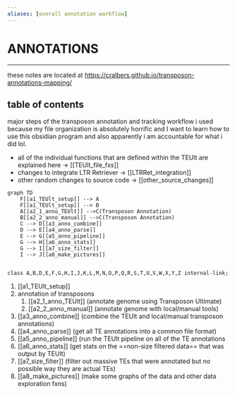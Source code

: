 ```yaml
---
aliases: [overall annotation workflow]
---
```

# ANNOTATIONS
---
these notes are located at https://cralbers.github.io/transposon-annotations-mapping/

## table of contents
major steps of the transposon annotation and tracking workflow i used because my file organization is absolutely horrific and I want to learn how to use this obsidian program and also apparently i am accountable for what i did lol.

- all of the individual functions that are defined within the TEUlt are explained here -> [[TEUlt_file_fxs]]
- changes to integrate LTR Retriever -> [[LTRRet_integration]]
- other random changes to source code -> [[other_source_changes]]


``` mermaid 
graph TD
	F[[a1_TEUlt_setup]] --> A
	F[[a1_TEUlt_setup]] --> B
	A[[a2_1_anno_TEUlt]] -->C(Transposon Annotation)
	B[[a2_2_anno_manual]] -->C(Transposon Annotation)
	C --> D[[a3_anno_combine]]
	D --> E[[a4_anno_parse]]
	E --> G[[a5_anno_pipeline]]
	G --> H[[a6_anno_stats]]
	G --> I[[a7_size_filter]]
	I --> J[[a8_make_pictures]]


class A,B,D,E,F,G,H,I,J,K,L,M,N,O,P,Q,R,S,T,U,V,W,X,Y,Z internal-link;

```
1. [[a1_TEUlt_setup]]
2. annotation of transposons
	1. [[a2_1_anno_TEUlt]] (annotate genome using Transposon Ultimate)
	2. [[a2_2_anno_manual]] (annotate genome with local/manual tools)
3. [[a3_anno_combine]] (combine the TEUlt and local/manual transposon annotations)
4. [[a4_anno_parse]] (get all TE annotations into a common file format)
5. [[a5_anno_pipeline]] (run the TEUlt pipeline on all of the TE annotations
6. [[a6_anno_stats]] (get stats on the ==non-size filtered data== that was output by TEUlt)
7. [[a7_size_filter]] (filter out massive TEs that were annotated but no possible way they are actual TEs)
8. [[a8_make_pictures]] (make some graphs of the data and other data exploration fxns)
